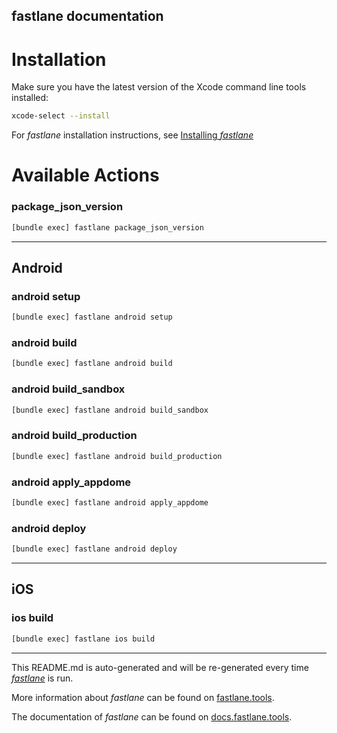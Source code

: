 fastlane documentation
----

# Installation

Make sure you have the latest version of the Xcode command line tools installed:

```sh
xcode-select --install
```

For _fastlane_ installation instructions, see [Installing _fastlane_](https://docs.fastlane.tools/#installing-fastlane)

# Available Actions

### package_json_version

```sh
[bundle exec] fastlane package_json_version
```



----


## Android

### android setup

```sh
[bundle exec] fastlane android setup
```



### android build

```sh
[bundle exec] fastlane android build
```



### android build_sandbox

```sh
[bundle exec] fastlane android build_sandbox
```



### android build_production

```sh
[bundle exec] fastlane android build_production
```



### android apply_appdome

```sh
[bundle exec] fastlane android apply_appdome
```



### android deploy

```sh
[bundle exec] fastlane android deploy
```



----


## iOS

### ios build

```sh
[bundle exec] fastlane ios build
```



----

This README.md is auto-generated and will be re-generated every time [_fastlane_](https://fastlane.tools) is run.

More information about _fastlane_ can be found on [fastlane.tools](https://fastlane.tools).

The documentation of _fastlane_ can be found on [docs.fastlane.tools](https://docs.fastlane.tools).

